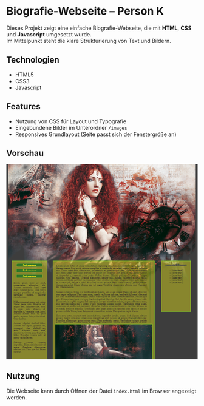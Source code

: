 # Biografie-Webseite – Person K

Dieses Projekt zeigt eine einfache Biografie-Webseite, die mit **HTML**, **CSS** und **Javascript** umgesetzt wurde.  
Im Mittelpunkt steht die klare Strukturierung von Text und Bildern.

## Technologien
- HTML5
- CSS3
- Javascript

## Features
- Nutzung von CSS für Layout und Typografie
- Eingebundene Bilder im Unterordner `/images`
- Responsives Grundlayout (Seite passt sich der Fenstergröße an)

## Vorschau
![Screenshot](images/screenshot.png)

## Nutzung
Die Webseite kann durch Öffnen der Datei `index.html` im Browser angezeigt werden.
